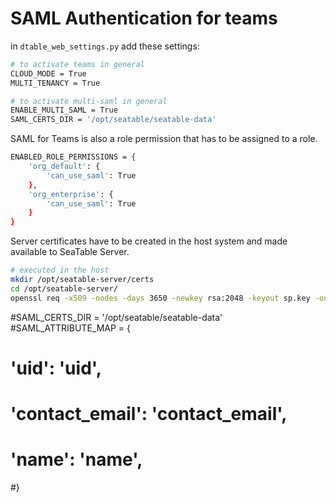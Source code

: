 # SAML Authentication for teams

in `dtable_web_settings.py` add these settings:

```bash
# to activate teams in general
CLOUD_MODE = True
MULTI_TENANCY = True

# to activate multi-saml in general
ENABLE_MULTI_SAML = True
SAML_CERTS_DIR = '/opt/seatable/seatable-data'
```

SAML for Teams is also a role permission that has to be assigned to a role.

```bash
ENABLED_ROLE_PERMISSIONS = {
    'org_default': {
        'can_use_saml': True
    },
    'org_enterprise': {
        'can_use_saml': True
    }
}
```

Server certificates have to be created in the host system and made available to SeaTable Server.

```bash
# executed in the host
mkdir /opt/seatable-server/certs
cd /opt/seatable-server/
openssl req -x509 -nodes -days 3650 -newkey rsa:2048 -keyout sp.key -out sp.crt

```

#SAML_CERTS_DIR = '/opt/seatable/seatable-data'
#SAML_ATTRIBUTE_MAP = {

# 'uid': 'uid',

# 'contact_email': 'contact_email',

# 'name': 'name',

#}
